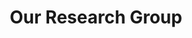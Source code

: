 ---
title: "Our Research Group"
description: "Siegrist Lab team members"
draft: false
bg_image: "images/featue-bg.jpg"
---